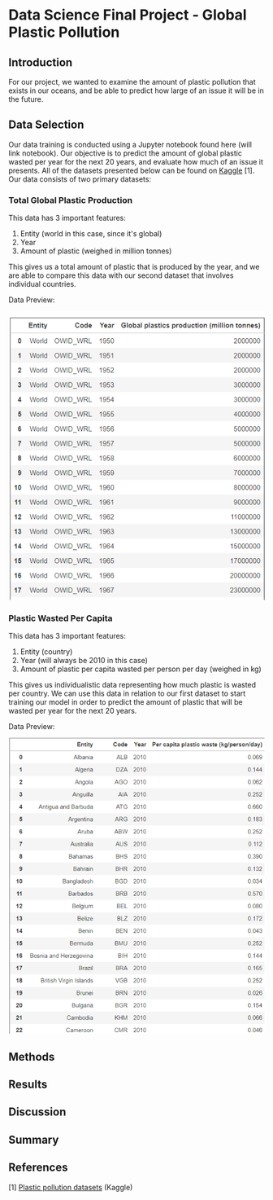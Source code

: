 # Data Science Final Project - Global Plastic Pollution

## Introduction
For our project, we wanted to examine the amount of plastic pollution that exists in our oceans, and be able to predict how large of an issue it will be in the future.

## Data Selection
Our data training is conducted using a Jupyter notebook found here (will link notebook). Our objective is to predict the amount of global plastic wasted per year for the next 20 years, and evaluate how much of an issue it presents. All of the datasets presented below can be found on [Kaggle](https://www.kaggle.com/sohamgade/plastic-datasets/version/1?select=global-plastics-production.csv) [1]. Our data consists of two primary datasets:

### Total Global Plastic Production
This data has 3 important features:
1. Entity (world in this case, since it's global)
2. Year
3. Amount of plastic (weighed in million tonnes)

This gives us a total amount of plastic that is produced by the year, and we are able to compare this data with our second dataset that involves individual countries.

Data Preview:

![data screenshot](./totalplastic.png)

### Plastic Wasted Per Capita
This data has 3 important features:
1. Entity (country)
2. Year (will always be 2010 in this case)
3. Amount of plastic per capita wasted per person per day (weighed in kg)

This gives us individualistic data representing how much plastic is wasted per country. We can use this data in relation to our first dataset to start training our model in order to predict the amount of plastic that will be wasted per year for the next 20 years.

Data Preview:

![second data screenshot](./plasticpercapita.png)

## Methods

## Results

## Discussion

## Summary

## References
[1] [Plastic pollution datasets](https://www.kaggle.com/sohamgade/plastic-datasets/version/1?select=global-plastics-production.csv) (Kaggle)
